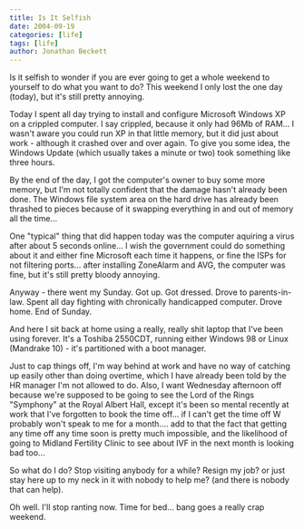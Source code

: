 ```yaml
---
title: Is It Selfish
date: 2004-09-19
categories: [life]
tags: [life]
author: Jonathan Beckett
---
```


Is it selfish to wonder if you are ever going to get a whole weekend to yourself to do what you want to do? This weekend I only lost the one day (today), but it's still pretty annoying.

Today I spent all day trying to install and configure Microsoft Windows XP on a crippled computer. I say crippled, because it only had 96Mb of RAM... I wasn't aware you could run XP in that little memory, but it did just about work - although it crashed over and over again. To give you some idea, the Windows Update (which usually takes a minute or two) took something like three hours.

By the end of the day, I got the computer's owner to buy some more memory, but I'm not totally confident that the damage hasn't already been done. The Windows file system area on the hard drive has already been thrashed to pieces because of it swapping everything in and out of memory all the time...

One "typical" thing that did happen today was the computer aquiring a virus after about 5 seconds online... I wish the government could do something about it and either fine Microsoft each time it happens, or fine the ISPs for not filtering ports... after installing ZoneAlarm and AVG, the computer was fine, but it's still pretty bloody annoying.

Anyway - there went my Sunday. Got up. Got dressed. Drove to parents-in-law. Spent all day fighting with chronically handicapped computer. Drove home. End of Sunday.

And here I sit back at home using a really, really shit laptop that I've been using forever. It's a Toshiba 2550CDT, running either Windows 98 or Linux (Mandrake 10) - it's partitioned with a boot manager.

Just to cap things off, I'm way behind at work and have no way of catching up easily other than doing overtime, which I have already been told by the HR manager I'm not allowed to do. Also, I want Wednesday afternoon off because we're supposed to be going to see the Lord of the Rings "Symphony" at the Royal Albert Hall, except it's been so mental recently at work that I've forgotten to book the time off... if I can't get the time off W probably won't speak to me for a month.... add to that the fact that getting any time off any time soon is pretty much impossible, and the likelihood of going to Midland Fertility Clinic to see about IVF in the next month is looking bad too...

So what do I do? Stop visiting anybody for a while? Resign my job? or just stay here up to my neck in it with nobody to help me? (and there is nobody that can help).

Oh well. I'll stop ranting now. Time for bed... bang goes a really crap weekend.
